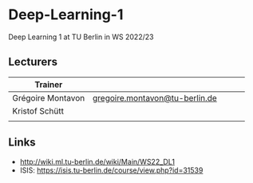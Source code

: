 # Deep-Learning-1
Deep Learning 1 at TU Berlin in WS 2022/23

## Lecturers
| Trainer |   |   |   |   |
|---|---|---|---|---|
| Grégoire Montavon  | gregoire.montavon@tu-berlin.de  |   |   |   |
| Kristof Schütt  |   |   |   |   |
|   |   |   |   |   |


## Links
- http://wiki.ml.tu-berlin.de/wiki/Main/WS22_DL1
- ISIS: https://isis.tu-berlin.de/course/view.php?id=31539